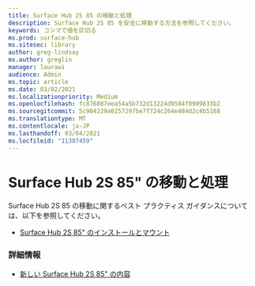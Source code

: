 ```yaml
---
title: Surface Hub 2S 85 の移動と処理
description: Surface Hub 2S 85 を安全に移動する方法を参照してください。
keywords: コンマで値を区切る
ms.prod: surface-hub
ms.sitesec: library
author: greg-lindsay
ms.author: greglin
manager: laurawi
audience: Admin
ms.topic: article
ms.date: 03/02/2021
ms.localizationpriority: Medium
ms.openlocfilehash: fc876887eea54a5b732d13224d9584f0909833b2
ms.sourcegitcommit: 5c904229a0257297be7f724c264e484d2c4b5168
ms.translationtype: MT
ms.contentlocale: ja-JP
ms.lasthandoff: 03/04/2021
ms.locfileid: "11387459"
---
```

# <a name="moving-and-handling-surface-hub-2s-85"></a>Surface Hub 2S 85" の移動と処理

Surface Hub 2S 85 の移動に関するベスト プラクティス ガイダンスについては、以下を参照してください。 

- [Surface Hub 2S 85" のインストールとマウント](surface-hub-2s-85-install-mount.md)

### <a name="learn-more"></a>詳細情報

- [新しい Surface Hub 2S 85" の内容](https://techcommunity.microsoft.com/t5/surface-it-pro-blog/inside-look-at-the-new-surface-hub-2s-85/ba-p/1721773)

